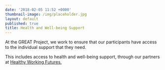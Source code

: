 ```yaml
---
date: '2018-02-05 11:52 +0000'
thumbnail-image: /img/placeholder.jpg
layout: default
published: true
title: Health and Well-being Support
---
```

At the GREAT Project, we work to ensure that our participants have access to the individual support that they need.

This includes access to health and well-being support, through our partners at [Healthy Working Futures.](https://www.healthyworkingfutures.org/) 




